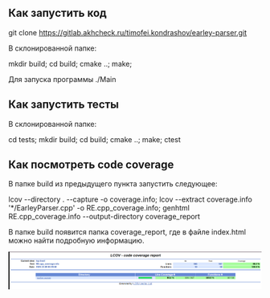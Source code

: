 ## Как запустить код

git clone https://gitlab.akhcheck.ru/timofei.kondrashov/earley-parser.git

В склонированной папке:

mkdir build; cd build; cmake ..; make;

Для запуска программы ./Main

## Как запустить тесты

В склонированной папке:

cd tests; mkdir build; cd build; cmake ..; make; ctest

## Как посмотреть code coverage

В папке build из предыдущего пункта запустить следующее:

lcov --directory . --capture -o coverage.info; lcov --extract coverage.info '*/EarleyParser.cpp' -o RE.cpp_coverage.info; genhtml RE.cpp_coverage.info --output-directory coverage_report

В папке build появится папка coverage_report, где в файле index.html можно найти подробную информацию.

!["Code coverage screenshot"](code_coverage_screenshot.png)

